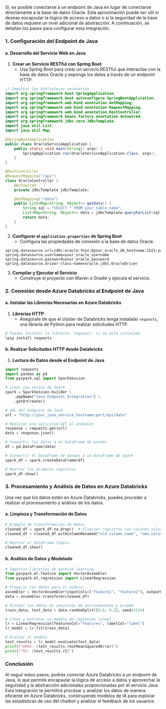 Sí, es posible conectarse a un endpoint de Java en lugar de conectarse directamente a la base de datos Oracle. Esta aproximación puede ser útil si deseas encapsular la lógica de acceso a datos o si la seguridad de la base de datos requiere un nivel adicional de abstracción. A continuación, se detallan los pasos para configurar esta integración.

### 1. **Configuración del Endpoint de Java**

#### a. **Desarrollo del Servicio Web en Java**
1. **Crear un Servicio RESTful con Spring Boot**
   - Usa Spring Boot para crear un servicio RESTful que interactúe con la base de datos Oracle y exponga los datos a través de un endpoint HTTP.

```java
// Importar las bibliotecas necesarias
import org.springframework.boot.SpringApplication;
import org.springframework.boot.autoconfigure.SpringBootApplication;
import org.springframework.web.bind.annotation.GetMapping;
import org.springframework.web.bind.annotation.RequestMapping;
import org.springframework.web.bind.annotation.RestController;
import org.springframework.beans.factory.annotation.Autowired;
import org.springframework.jdbc.core.JdbcTemplate;
import java.util.List;
import java.util.Map;

@SpringBootApplication
public class OracleServiceApplication {
    public static void main(String[] args) {
        SpringApplication.run(OracleServiceApplication.class, args);
    }
}

@RestController
@RequestMapping("/api")
class OracleController {
    @Autowired
    private JdbcTemplate jdbcTemplate;

    @GetMapping("/data")
    public List<Map<String, Object>> getData() {
        String sql = "SELECT * FROM your_table_name";
        List<Map<String, Object>> data = jdbcTemplate.queryForList(sql);
        return data;
    }
}
```

2. **Configurar el `application.properties` de Spring Boot**
   - Configura las propiedades de conexión a la base de datos Oracle.

```properties
spring.datasource.url=jdbc:oracle:thin:@your_oracle_db_hostname:1521:your_oracle_db_name
spring.datasource.username=your_oracle_username
spring.datasource.password=your_oracle_password
spring.datasource.driver-class-name=oracle.jdbc.OracleDriver
```

3. **Compilar y Ejecutar el Servicio**
   - Construye el proyecto con Maven o Gradle y ejecuta el servicio.

### 2. **Conexión desde Azure Databricks al Endpoint de Java**

#### a. **Instalar las Librerías Necesarias en Azure Databricks**

1. **Librerías HTTP**:
   - Asegúrate de que el clúster de Databricks tenga instalado `requests`, una librería de Python para realizar solicitudes HTTP.

```python
# Puedes instalar la librería `requests` si no está instalada
%pip install requests
```

#### b. **Realizar Solicitudes HTTP desde Databricks**

1. **Lectura de Datos desde el Endpoint de Java**

```python
import requests
import pandas as pd
from pyspark.sql import SparkSession

# Crear una sesión de Spark
spark = SparkSession.builder \
    .appName("Java Endpoint Integration") \
    .getOrCreate()

# URL del endpoint de Java
url = "http://your_java_service_hostname:port/api/data"

# Realizar una solicitud GET al endpoint
response = requests.get(url)
data = response.json()

# Convertir los datos a un DataFrame de pandas
df = pd.DataFrame(data)

# Convertir el DataFrame de pandas a un DataFrame de Spark
spark_df = spark.createDataFrame(df)

# Mostrar los primeros registros
spark_df.show()
```

### 3. **Procesamiento y Análisis de Datos en Azure Databricks**

Una vez que los datos estén en Azure Databricks, puedes proceder a realizar el procesamiento y análisis de los datos.

#### a. **Limpieza y Transformación de Datos**

```python
# Ejemplo de transformación de datos
cleaned_df = spark_df.na.drop()  # Eliminar registros con valores nulos
cleaned_df = cleaned_df.withColumnRenamed("old_column_name", "new_column_name")  # Renombrar columnas

# Mostrar el DataFrame limpio
cleaned_df.show()
```

#### b. **Análisis de Datos y Modelado**

```python
# Importar librerías de machine learning
from pyspark.ml.feature import VectorAssembler
from pyspark.ml.regression import LinearRegression

# Preparar los datos para el modelo
assembler = VectorAssembler(inputCols=["feature1", "feature2"], outputCol="features")
data = assembler.transform(cleaned_df)

# Dividir los datos en conjuntos de entrenamiento y prueba
train_data, test_data = data.randomSplit([0.8, 0.2], seed=1234)

# Crear y entrenar un modelo de regresión lineal
lr = LinearRegression(featuresCol="features", labelCol="label")
lr_model = lr.fit(train_data)

# Evaluar el modelo
test_results = lr_model.evaluate(test_data)
print(f"RMSE: {test_results.rootMeanSquaredError}")
print(f"R2: {test_results.r2}")
```

### Conclusión

Al seguir estos pasos, podrás conectar Azure Databricks a un endpoint de Java, lo que permite encapsular la lógica de acceso a datos y aprovechar la seguridad y la abstracción adicionales proporcionadas por el servicio Java. Esta integración te permitirá procesar y analizar los datos de manera eficiente en Azure Databricks, construyendo modelos de IA para explorar las estadísticas de uso del chatbot y analizar el feedback de los usuarios.